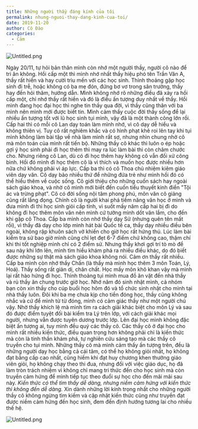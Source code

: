```yaml
---
title: Những người thầy đáng kính của tôi
permalink: nhung-nguoi-thay-dang-kinh-cua-toi/
date: 2019-11-20
author: Cô Đào
categories:
  - Cảm
---
```


![Untitled.png](/images/c73be1c7-a4ad-4e67-9e4d-6a8e3f81bc07/Untitled.png)

Ngày 20/11, tự hỏi bản thân mình còn nhớ một người thầy, người cô nào để tri ân không.
Hồi cấp một thì mình nhớ nhất thầy hiệu phó tên Trần Văn A, thầy rất hiền và hay cười trìu mến với các học sinh. Thỉnh thoảng gặp học sinh đi trễ, hoặc không có ba mẹ đón, đứng bơ vơ trong sân trường, thầy hay đến hỏi thăm, hướng dẫn. Mình không nhớ rõ những điều đã xảy ra hồi cấp một, chỉ nhớ thầy rất hiền và đó là điều ấn tượng duy nhất về thầy. Hồi mình đang học đại học thì nghe tin thầy qua đời, vì thầy cũng thân với ba mình nên mình mới được biết tin. Mình cảm thấy cuộc đời thầy sống để lại nhiều ấn tượng tốt với lũ học sinh tụi mình, vậy đã là một thành công lớn rồi.
Cấp hai thì có mỗi cô Lan dạy toán làm mình nhớ, vì cô dạy dễ hiểu và không thiên vị. Tuy cô rất nghiêm khắc và có hình phạt khẽ roi lên tay khi tụi mình không làm bài tập về nhà làm mình rất sợ, nhưng nhìn chung nhờ cô mà môn toán của mình rất tiến bộ. Những thầy cô khác thì luôn o ép hoặc gợi ý học sinh phải đi học thêm thì may ra lúc làm bài thi còn châm chước cho. Nhưng riêng cô Lan, dù có đi học thêm hay không cô vẫn đối xử công bình. Hồi đó mình đi học thêm cô là vì thích và muốn học được nhiều hơn nữa chứ không phải vì áp lực.
Cấp ba thì có cô Thoa chủ nhiệm kiêm giáo viên dạy văn. Cô dạy bảo nhiều thứ để những đứa trẻ như mình hồi đó có thể hiểu thêm về cuộc sống. Cô giới thiệu cho những cuốn sách hay ngoài sách giáo khoa, và nhờ cô mình mới biết đến cuốn tiểu thuyết kinh điển "Tội ác và trừng phạt". Cô có đời sống nội tâm phong phú, môn văn cô giảng cũng rất lắng đọng. Chính cô là người khai phá tiềm năng văn học ở mình và đưa mình đi thi học sinh giỏi cấp tỉnh, vì suốt mấy năm cấp hai bị đì do không đi học thêm môn văn nên mình cứ tưởng mình dốt văn lắm, cho đến khi gặp cô Thoa.
Cấp ba mình còn nhớ thầy dạy Sử (nhưng quên tên mất rồi), vì thầy đã dạy cho lớp mình hát bài Quốc tế ca, thầy dạy nhiều điều bên ngoài, không rập khuôn sách vở khiến cho giờ học rất hứng thú. Lúc làm bài kiểm tra sử bao giờ mình cũng chỉ lẹt đẹt 6-7 điểm chứ không cao, thậm chí khi thi tốt nghiệp mình chỉ có 2 điểm sử. Nhưng thầy khơi gợi trí tò mò để sau này khi lớn lên, mình tìm hiểu khám phá ra nhiều điều khác, do đó biết được những sự thật mà sách giáo khoa không nói. Cảm ơn thầy rất nhiều.
Cấp ba mình còn nhớ thầy Chấn (là thầy mà mình học thêm 3 môn Toán, Lý, Hoá). Thầy sống rất giản dị, chân chất. Học mấy môn khô khan vậy mà mình lại rất hào hứng đi học. Thỉnh thoảng tụi mình mua đồ ăn vặt đến nhà thầy và rủ thầy ăn chung trước giờ học. Nhớ năm đó sinh nhật mình, cả nhóm bạn còn xin thầy cho cúp buổi học hôm đó và tổ chức sinh nhật cho mình tại nhà thầy luôn. Đôi khi ba mẹ chưa kịp cho tiền đóng học, thầy cũng không nhắc và cứ để mình từ từ đóng, mình có cảm giác thầy như một người chú vậy. Nhờ thầy khích lệ mà mình tìm ra cách giải khác biệt cho môn Lý và sau đó được điểm tuyệt đối bài kiểm tra Lý trên lớp, với cách giải khác mọi người, nhưng vẫn được tuyên dương trước lớp.
Lên đại học mình không đặc biệt ấn tượng ai, tuy mình đều quý các thầy cô. Các thầy cô ở đại học cho mình rất nhiều kiến thức, điều quan trọng hơn không phải chỉ là kiến thức mà còn là tinh thần khám phá, tự nghiên cứu sáng tạo mà các thầy cô truyền cho tụi mình.
Những thầy cô mà mình cảm thấy ấn tượng trên, đều là những người dạy học bằng cả cái tâm, có thể họ không giỏi nhất, họ không đạt bằng cấp cao nhất, cũng hiếm khi đạt huy chương khen thưởng giáo viên giỏi, họ không chạy theo thi đua, nhưng đối với việc giáo dục, họ đã làm tròn trách nhiệm vì không chỉ mang tri thức đến cho học sinh mà còn truyền cảm hứng để mình tiếp tục theo đuổi sự học cho đến mãi mãi sau này.
_Kiến thức có thể tìm thấy dễ dàng, nhưng niềm cảm hứng với kiến thức thì không đến dễ dàng._
Xin dành những lời kính trọng nhất cho những người thầy cô không ngừng tìm kiếm và cập nhật kiến thức cũng như truyền đạt được niềm cảm hứng đến học sinh, đem đến định hướng tương lai cho nhiều thế hệ.

![Untitled.png](/images/c73be1c7-a4ad-4e67-9e4d-6a8e3f81bc07/Untitled_1.png)
